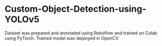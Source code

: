 # Custom-Object-Detection-using-YOLOv5
Dataset was prepared and annotated using Roboflow and trained on Colab using PyTorch. Trained model was deployed in OpenCV.

